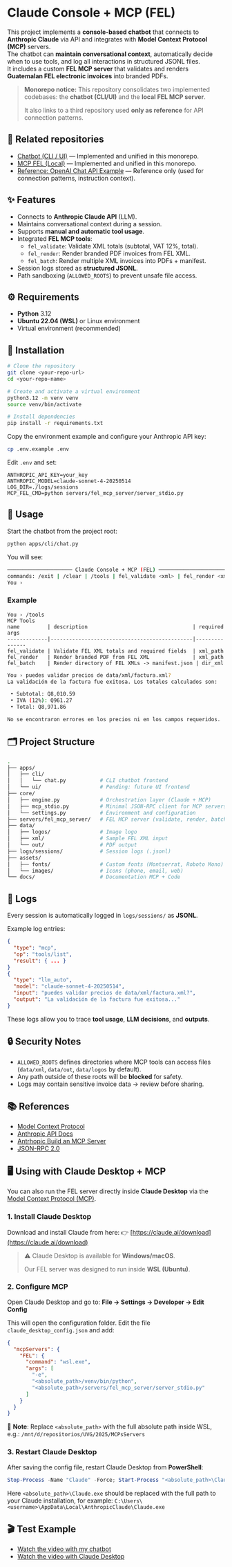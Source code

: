 # Claude Console + MCP (FEL)

This project implements a **console-based chatbot** that connects to **Anthropic Claude** via API and integrates with **Model Context Protocol (MCP)** servers.  
The chatbot can **maintain conversational context**, automatically decide when to use tools, and log all interactions in structured JSONL files.  
It includes a custom **FEL MCP server** that validates and renders **Guatemalan FEL electronic invoices** into branded PDFs.

> **Monorepo notice:** This repository consolidates two implemented codebases: the **chatbot (CLI/UI)** and the **local FEL MCP server**.  
>
> It also links to a third repository used **only as reference** for API connection patterns.

## 🔗 Related repositories

- [Chatbot (CLI / UI)](https://github.com/JosueSay/ChatBotMCP) — Implemented and unified in this monorepo.
- [MCP FEL (Local)](https://github.com/JosueSay/MCPLocalFEL) — Implemented and unified in this monorepo.
- [Reference: OpenAI Chat API Example](https://github.com/JosueSay/Selectivo_IA/blob/main/docs_assistant/README.md) — Reference only (used for connection patterns, instruction context).

## ✨ Features

- Connects to **Anthropic Claude API** (LLM).
- Maintains conversational context during a session.
- Supports **manual and automatic tool usage**.
- Integrated **FEL MCP tools**:
  - `fel_validate`: Validate XML totals (subtotal, VAT 12%, total).
  - `fel_render`: Render branded PDF invoices from FEL XML.
  - `fel_batch`: Render multiple XML invoices into PDFs + manifest.
- Session logs stored as **structured JSONL**.
- Path sandboxing (`ALLOWED_ROOTS`) to prevent unsafe file access.

## ⚙️ Requirements

- **Python** 3.12
- **Ubuntu 22.04 (WSL)** or Linux environment
- Virtual environment (recommended)

## 🔧 Installation

```bash
# Clone the repository
git clone <your-repo-url>
cd <your-repo-name>

# Create and activate a virtual environment
python3.12 -m venv venv
source venv/bin/activate

# Install dependencies
pip install -r requirements.txt
````

Copy the environment example and configure your Anthropic API key:

```bash
cp .env.example .env
```

Edit `.env` and set:

```env
ANTHROPIC_API_KEY=your_key
ANTHROPIC_MODEL=claude-sonnet-4-20250514
LOG_DIR=./logs/sessions
MCP_FEL_CMD=python servers/fel_mcp_server/server_stdio.py
```

## 🚀 Usage

Start the chatbot from the project root:

```bash
python apps/cli/chat.py
```

You will see:

```bash
───────────────────── Claude Console + MCP (FEL) ──────────────────────
commands: /exit | /clear | /tools | fel_validate <xml> | fel_render <xml> | fel_batch <dir_xml>
You ›
```

### Example

```text
You › /tools
MCP Tools
name         | description                                  | required args
-------------|----------------------------------------------|---------------
fel_validate | Validate FEL XML totals and required fields  | xml_path
fel_render   | Render branded PDF from FEL XML              | xml_path
fel_batch    | Render directory of FEL XMLs -> manifest.json | dir_xml
```

```bash
You › puedes validar precios de data/xml/factura.xml?
La validación de la factura fue exitosa. Los totales calculados son:

 • Subtotal: Q8,010.59
 • IVA (12%): Q961.27
 • Total: Q8,971.86

No se encontraron errores en los precios ni en los campos requeridos.
```

## 🗂 Project Structure

```bash
.
├── apps/
│   ├── cli/
│   │   └── chat.py           # CLI chatbot frontend
│   └── ui/                   # Pending: future UI frontend
├── core/
│   ├── engine.py             # Orchestration layer (Claude + MCP)
│   ├── mcp_stdio.py          # Minimal JSON-RPC client for MCP servers
│   └── settings.py           # Environment and configuration
├── servers/fel_mcp_server/   # FEL MCP server (validate, render, batch)
├── data/
│   ├── logos/                # Image logo
│   ├── xml/                  # Sample FEL XML input
│   └── out/                  # PDF output
├── logs/sessions/            # Session logs (.jsonl)
├── assets/
│   ├── fonts/                # Custom fonts (Montserrat, Roboto Mono)
│   └── images/               # Icons (phone, email, web)
└── docs/                     # Documentation MCP + Code
```

## 📝 Logs

Every session is automatically logged in `logs/sessions/` as **JSONL**.

Example log entries:

```json
{
  "type": "mcp",
  "op": "tools/list",
  "result": { ... }
}
{
  "type": "llm_auto",
  "model": "claude-sonnet-4-20250514",
  "input": "puedes validar precios de data/xml/factura.xml?",
  "output": "La validación de la factura fue exitosa..."
}
```

These logs allow you to trace **tool usage**, **LLM decisions**, and **outputs**.

## 🔒 Security Notes

- `ALLOWED_ROOTS` defines directories where MCP tools can access files (`data/xml`, `data/out`, `data/logos` by default).
- Any path outside of these roots will be **blocked** for safety.
- Logs may contain sensitive invoice data -> review before sharing.

## 📚 References

- [Model Context Protocol](https://modelcontextprotocol.io/)
- [Anthropic API Docs](https://docs.anthropic.com/en/api)
- [Antrhopic Build an MCP Server](https://modelcontextprotocol.io/quickstart/server)
- [JSON-RPC 2.0](https://www.jsonrpc.org/)

## 🖥️ Using with Claude Desktop + MCP

You can also run the FEL server directly inside **Claude Desktop** via the [Model Context Protocol (MCP)](https://modelcontextprotocol.io).

### 1. Install Claude Desktop

Download and install Claude from here:
👉 [https://claude.ai/download](https://claude.ai/download)

> ⚠️ Claude Desktop is available for **Windows/macOS**.
>
> Our FEL server was designed to run inside **WSL (Ubuntu)**.

### 2. Configure MCP

Open Claude Desktop and go to:
**File -> Settings -> Developer -> Edit Config**

This will open the configuration folder. Edit the file `claude_desktop_config.json` and add:

```json
{
  "mcpServers": {
    "FEL": {
      "command": "wsl.exe",
      "args": [
        "-e",
        "<absolute_path>/venv/bin/python",
        "<absolute_path>/servers/fel_mcp_server/server_stdio.py"
      ]
    }
  }
}
```

🔑 **Note**:
Replace `<absolute_path>` with the full absolute path inside WSL, e.g.:
`/mnt/d/repositorios/UVG/2025/MCPsServers`

### 3. Restart Claude Desktop

After saving the config file, restart Claude Desktop from **PowerShell**:

```powershell
Stop-Process -Name "Claude" -Force; Start-Process "<absolute_path>\Claude.exe"
```

Here `<absolute_path>\Claude.exe` should be replaced with the full path to your Claude installation, for example:
`C:\Users\<username>\AppData\Local\AnthropicClaude\Claude.exe`

## 🎬 Test Example

- [Watch the video with my chatbot](https://youtu.be/RaGJxHGllNY)
- [Watch the video with Claude Desktop](https://youtu.be/_vuhF7jKm1M)
